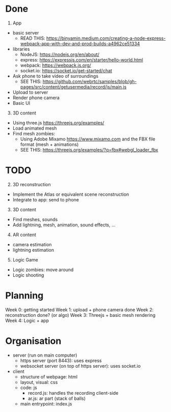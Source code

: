 # Done

1) App
- basic server
  - READ THIS: https://binyamin.medium.com/creating-a-node-express-webpack-app-with-dev-and-prod-builds-a4962ce51334
- libraries
  - NodeJS: https://nodejs.org/en/about/
  - express: https://expressjs.com/en/starter/hello-world.html
  - webpack: https://webpack.js.org/ 
  - socket.io: https://socket.io/get-started/chat 
- Ask phone to take video of surroundings
  - SEE THIS: https://github.com/webrtc/samples/blob/gh-pages/src/content/getusermedia/record/js/main.js
- Upload to server
- Render phone camera
- Basic UI

3) 3D content
- Using three.js https://threejs.org/examples/
- Load animated mesh
- Find mesh zombies:
  - Using Adobe Mixamo https://www.mixamo.com and the FBX file format (mesh + animations)
  - SEE THIS: https://threejs.org/examples/?q=fbx#webgl_loader_fbx
# TODO

2) 3D reconstruction
- Implement the Atlas or equivalent scene reconstruction
- Integrate to app: send to phone

3) 3D content
- Find meshes, sounds
- Add lightning, mesh, animation, sound effects, ...
  
4) AR content
- camera estimation
- lightning estimation

5) Logic Game
- Logic zombies: move around
- Logic shooting


# Planning

Week 0: getting started
Week 1: upload + phone camera done
Week 2: reconstruction done? (or algo)
Week 3: Threejs + basic mesh rendering
Week 4: Logic + app


# Organisation

- server (run on main computer)
  - https server (port 8443): uses express
  - websocket server (on top of https server): uses socket.io
- client
  - structure of webpage: html
  - layout, visual: css
  - code: js
    - record.js: handles the recording client-side
    - ar.js: ar part (stack of balls)
  - main entrypoint: index.js